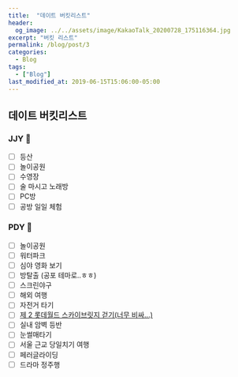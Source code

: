 ```yaml
---
title:  "데이트 버킷리스트"
header:
  og_image: ../../assets/image/KakaoTalk_20200728_175116364.jpg
excerpt: "버킷 리스트"
permalink: /blog/post/3
categories:
  - Blog
tags:
  - ["Blog"]
last_modified_at: 2019-06-15T15:06:00-05:00
---
```

## 데이트 버킷리스트
### JJY 🧑
- [ ] 등산
- [ ] 놀이공원
- [ ] 수영장
- [ ] 술 마시고 노래방
- [ ] PC방
- [ ] 공방 일일 체험

### PDY 👩
- [ ] 놀이공원
- [ ] 워터파크
- [ ] 심야 영화 보기
- [ ] 방탈출 (공포 테마로..ㅎㅎ)
- [ ] 스크린야구
- [ ] 해외 여행
- [ ] 자전거 타기
- [ ] [제 2 롯데월드 스카이브릿지 걷기(너무 비싸...)](https://seoulsky.lotteworld.com/ko/facility/skyBridgeTour.do)
- [ ] 실내 암벽 등반
- [ ] 눈썰매타기
- [ ] 서울 근교 당일치기 여행
- [ ] 페러글라이딩 
- [ ] 드라마 정주행
